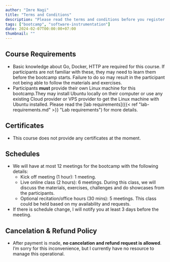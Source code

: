 ```yaml
---
author: "Imre Nagi"
title: "Terms and Conditions"
description: "Please read the terms and conditions before you register for the bootcamp."
tags: ["bootcamp", "software-instrumentation"]
date: 2024-02-07T00:00:00+07:00
thumbnail: ""
---
```


## Course Requirements
* Basic knowledge about Go, Docker, HTTP are required for this course. If participants are not familiar with these, they may need to learn them before the bootcamp starts. Failure to do so may result in the participant not being able to follow the materials and exercises.
* Participants **must** provide their own Linux machine for this bootcamp.They may install Ubuntu locally on their computer or use any existing Cloud provider or VPS provider to get the Linux machine with Ubuntu installed. Please read the [lab requirements]({{< ref "lab-requirements.md" >}} "Lab requirements") for more details.

## Certificates

* This course does not provide any certificates at the moment.

## Schedules
* We will have at most 12 meetings for the bootcamp with the following details:
  * Kick off meeting (1 hour): 1 meeting.
  * Live online class (2 hours): 6 meetings. During this class, we will discuss the materials, exercises, challenges and do showcases from the participants.
  * Optional recitation/office hours (30 mins): 5 meetings. This class could be held based on my availability and requests.
* If there is schedule change, I will notify you at least 3 days before the meeting.

## Cancelation & Refund Policy

* After payment is made, **no cancelation and refund request is allowed**. I’m sorry for this inconvenience, but I currently have no resource to manage this operational.